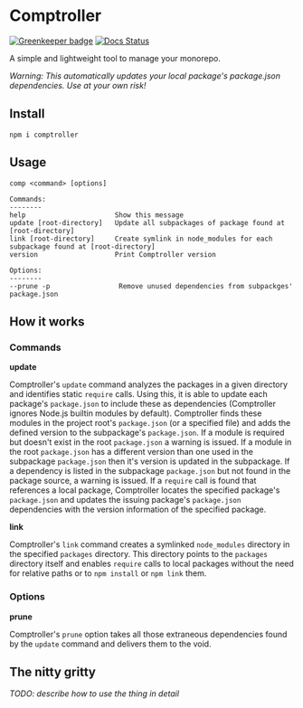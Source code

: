 # Comptroller

[![Greenkeeper badge](https://badges.greenkeeper.io/Aldlevine/comptroller.svg)](https://greenkeeper.io/)
[![Docs Status](https://aldlevine.github.io/comptroller/badge.svg)](https://aldlevine.github.io/comptroller/source.html)

A simple and lightweight tool to manage your monorepo.

_Warning: This automatically updates your local package's package.json
dependencies. Use at your own risk!_

## Install

```
npm i comptroller
```

## Usage

```
comp <command> [options]

Commands:
--------
help                      Show this message
update [root-directory]   Update all subpackages of package found at [root-directory]
link [root-directory]     Create symlink in node_modules for each subpackage found at [root-directory]
version                   Print Comptroller version

Options:
--------
--prune -p                 Remove unused dependencies from subpackges' package.json
```

## How it works

### Commands

__update__

Comptroller's `update` command analyzes the packages in a given directory and
identifies static `require` calls. Using this, it is able to update each
package's `package.json` to include these as dependencies (Comptroller ignores
Node.js builtin modules by default). Comptroller finds these modules in the
project root's `package.json` (or a specified file) and adds the defined version
to the subpackage's `package.json`. If a module is required but doesn't exist in
the root `package.json` a warning is issued. If a module in the root
`package.json` has a different version than one used in the subpackage
`package.json` then it's version is updated in the subpackage. If a dependency
is listed in the subpackage `package.json` but not found in the package source,
a warning is issued. If a `require` call is found that references a local
package, Comptroller locates the specified package's `package.json` and updates
the issuing package's `package.json` dependencies with the version information
of the specified package.

__link__

Comptroller's `link` command creates a symlinked `node_modules` directory in the
specified `packages` directory. This directory points to the `packages`
directory itself and enables `require` calls to local packages without the need
for relative paths or to `npm install` or `npm link` them.

### Options

__prune__

Comptroller's `prune` option takes all those extraneous dependencies found by
the `update` command and delivers them to the void.

## The nitty gritty

_TODO: describe how to use the thing in detail_
